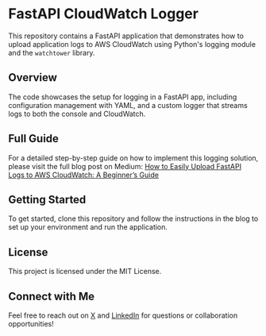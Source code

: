 # FastAPI CloudWatch Logger

This repository contains a FastAPI application that demonstrates how to upload application logs to AWS CloudWatch using Python's logging module and the `watchtower` library.

## Overview

The code showcases the setup for logging in a FastAPI app, including configuration management with YAML, and a custom logger that streams logs to both the console and CloudWatch.

## Full Guide

For a detailed step-by-step guide on how to implement this logging solution, please visit the full blog post on Medium: [How to Easily Upload FastAPI Logs to AWS CloudWatch: A Beginner’s Guide](https://medium.com/@maazbinmustaqeem/how-to-upload-fastapi-logs-to-aws-cloudwatch-a-beginners-guide-66b9957078b9)

## Getting Started

To get started, clone this repository and follow the instructions in the blog to set up your environment and run the application.

## License

This project is licensed under the MIT License.

## Connect with Me

Feel free to reach out on [X](https://x.com/eyeofmaaz) and [LinkedIn]([#](https://www.linkedin.com/in/maaz-bin-mustaqeem-34990b194/)) for questions or collaboration opportunities!
